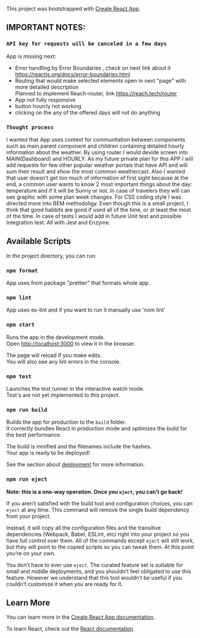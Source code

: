 This project was bootstrapped with [Create React App](https://github.com/facebook/create-react-app).

## IMPORTANT NOTES:

### `API key for requests will be canceled in a few days`

App is missing next:
- Error handling by Error Boundaries , check on next link about it  https://reactjs.org/docs/error-boundaries.html
- Routing that would make selected elements open in next "page" with more detailed description<br>
 Planned to implement Reach-router, link https://reach.tech/router
- App not fully responsive 
- button hourrly not working
- clicking on the any of the offered days will not do anything

### `Thought process`
I wanted that App uses context for communitation between components such as main parent component and children containing detailed hourly information about the weather. By using router I would devide screen into MAIN(Dashboard) and HOURLY. As my future private plan for this APP I will add requests for few other popular weather portals that have API and will sum their result and show the most common weathercast. Also I wanted that user doesn't get too much of information of first sight because at the end, a common user wants to know 2 most important things about the day:  temperature and if it will be Sunny or not. In case of travelers they will can see graphic with some plan week changes.
For CSS coding style I was directed more into BEM methodoligy. Even though this is a small project, I think that good habbits are good if used all of the time, or at least the most of the time.
In case of tests I would add in future Unit test and possible Integration test. All with Jest and Enzyme.

## Available Scripts

In the project directory, you can run:

### `npm format`
App uses from package "prettier" that formats whole app.

### `npm lint`

App uses es-lint and if you want to run it manually use 'nom lint'


### `npm start`

Runs the app in the development mode.<br>
Open [http://localhost:3000](http://localhost:3000) to view it in the browser.

The page will reload if you make edits.<br>
You will also see any lint errors in the console.

### `npm test`

Launches the test runner in the interactive watch mode.<br>
Test's are not yet implemented to this project.

### `npm run build`

Builds the app for production to the `build` folder.<br>
It correctly bundles React in production mode and optimizes the build for the best performance.

The build is minified and the filenames include the hashes.<br>
Your app is ready to be deployed!

See the section about [deployment](https://facebook.github.io/create-react-app/docs/deployment) for more information.

### `npm run eject`

**Note: this is a one-way operation. Once you `eject`, you can’t go back!**

If you aren’t satisfied with the build tool and configuration choices, you can `eject` at any time. This command will remove the single build dependency from your project.

Instead, it will copy all the configuration files and the transitive dependencies (Webpack, Babel, ESLint, etc) right into your project so you have full control over them. All of the commands except `eject` will still work, but they will point to the copied scripts so you can tweak them. At this point you’re on your own.

You don’t have to ever use `eject`. The curated feature set is suitable for small and middle deployments, and you shouldn’t feel obligated to use this feature. However we understand that this tool wouldn’t be useful if you couldn’t customize it when you are ready for it.

## Learn More

You can learn more in the [Create React App documentation](https://facebook.github.io/create-react-app/docs/getting-started).

To learn React, check out the [React documentation](https://reactjs.org/).
